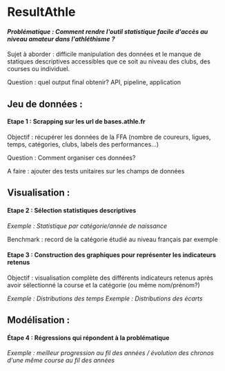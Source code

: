 # ResultAthle

#### *Problématique : Comment rendre l'outil statistique facile d'accès au niveau amateur dans l'athléthisme ?*

Sujet à aborder : difficile manipulation des données et le manque de statiques descriptives accessibles que ce soit au niveau des clubs, des courses ou individuel.

Question : quel output final obtenir? API, pipeline, application

## Jeu de données :

#### Etape 1 : Scrapping sur les url de bases.athle.fr

Objectif : récupérer les données de la FFA (nombre de coureurs, ligues, temps, catégories, clubs, labels des performances...)

Question : Comment organiser ces données?

A faire : ajouter des tests unitaires sur les champs de données

## Visualisation :

#### Etape 2 : Sélection statistiques descriptives

*Exemple : Statistique par catégorie/année de naissance*

Benchmark : record de la catégorie étudié au niveau français par exemple

#### Etape 3 : Construction des graphiques pour représenter les indicateurs retenus

Objectif : visualisation complète des différents indicateurs retenus après avoir sélectionné la course et la catégorie (ou même nom/prénom?)

*Exemple : Distributions des temps*
*Exemple : Distributions des écarts*

## Modélisation :

#### Étape 4 : Régressions qui répondent à la problématique

*Exemple : meilleur progression au fil des années / évolution des chronos d'une même course au fil des années*

